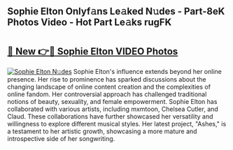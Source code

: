 ## Sophie Elton Onlyf𝚊ns Le𝚊ked N𝚞des - Part-8eK Photos Video - Hot Part Le𝚊ks rugFK

# <h2><a href="http://ac31559.deff.icu/?id=Sophie+Elton">🔗 New 👉🔴 Sophie Elton VIDEO Photos</a></h2>

[![Sophie Elton N𝚞des](https://i.imgur.com/rIISA9y.gif)](http://ac31559.deff.icu/?id=Sophie+Elton)
Sophie Elton's influence extends beyond her online presence. Her rise to prominence has sparked discussions about the changing landscape of online content creation and the complexities of online fandom. Her controversial approach has challenged traditional notions of beauty, sexuality, and female empowerment. Sophie Elton has collaborated with various artists, including mxmtoon, Chelsea Cutler, and Claud. These collaborations have further showcased her versatility and willingness to explore different musical styles. Her latest project, "Ashes," is a testament to her artistic growth, showcasing a more mature and introspective side of her songwriting.
